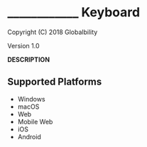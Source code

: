 # ____________ Keyboard


Copyright (C) 2018 Globalbility

Version 1.0

__DESCRIPTION__
<add a description of this keyboard>


## Supported Platforms

 * Windows
 * macOS
 * Web
 * Mobile Web
 * iOS
 * Android

